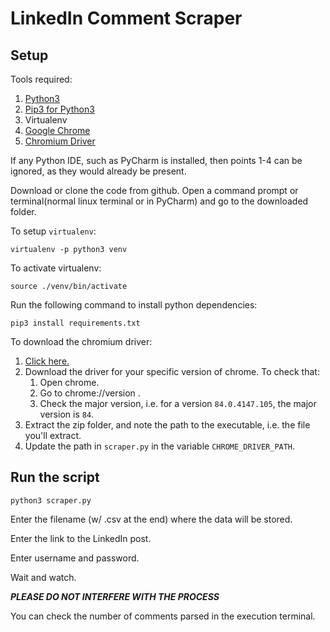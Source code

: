 # LinkedIn Comment Scraper

## Setup

Tools required:
1. [Python3](https://realpython.com/installing-python/)
2. [Pip3 for Python3](https://programwithus.com/learn-to-code/Pip-and-virtualenv-on-Windows/)
3. Virtualenv
4. [Google Chrome](https://www.google.com/intl/en_in/chrome/)
5. [Chromium Driver](https://chromedriver.chromium.org/)

If any Python IDE, such as PyCharm is installed, then points 1-4 can be ignored, as they would already be present.

Download or clone the code from github. Open a command prompt or terminal(normal linux terminal or in PyCharm) and go to the downloaded folder.

To setup `virtualenv`:
```
virtualenv -p python3 venv
```

To activate virtualenv:
```
source ./venv/bin/activate
```

Run the following command to install python dependencies:
```
pip3 install requirements.txt
```

To download the chromium driver:
1. [Click here.](https://chromedriver.chromium.org/)
2. Download the driver for your specific version of chrome. To check that:
    1. Open chrome.
    2. Go to chrome://version .
    3. Check the major version, i.e. for a version `84.0.4147.105`, the major version is `84`.
3. Extract the zip folder, and note the path to the executable, i.e. the file you'll extract.
4. Update the path in `scraper.py` in the variable `CHROME_DRIVER_PATH`.

## Run the script

```
python3 scraper.py
```

Enter the filename (w/ .csv at the end) where the data will be stored.

Enter the link to the LinkedIn post.

Enter username and password.

Wait and watch.

***PLEASE DO NOT INTERFERE WITH THE PROCESS***

You can check the number of comments parsed in the execution terminal.